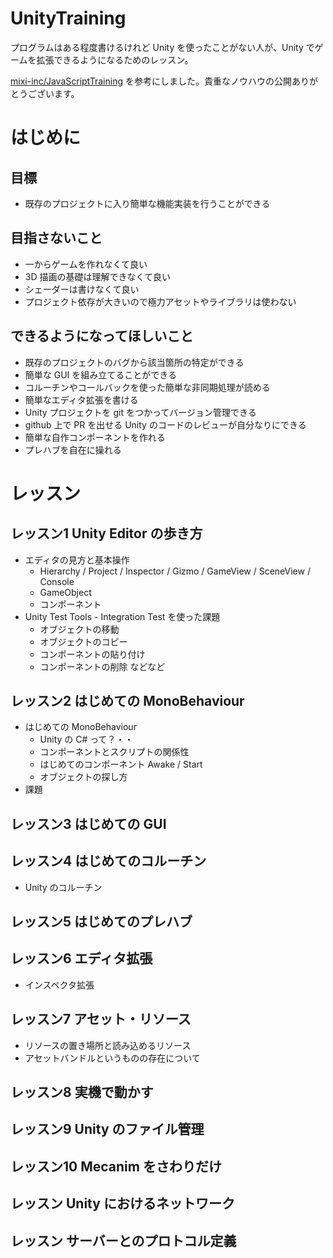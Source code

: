 # UnityTraining

プログラムはある程度書けるけれど Unity を使ったことがない人が、Unity でゲームを拡張できるようになるためのレッスン。

[mixi-inc/JavaScriptTraining](https://github.com/mixi-inc/JavaScriptTraining) を参考にしました。貴重なノウハウの公開ありがとうございます。

# はじめに

## 目標

- 既存のプロジェクトに入り簡単な機能実装を行うことができる

## 目指さないこと

- 一からゲームを作れなくて良い
- 3D 描画の基礎は理解できなくて良い
- シェーダーは書けなくて良い
- プロジェクト依存が大きいので極力アセットやライブラリは使わない

## できるようになってほしいこと

- 既存のプロジェクトのバグから該当箇所の特定ができる
- 簡単な GUI を組み立てることができる
- コルーチンやコールバックを使った簡単な非同期処理が読める
- 簡単なエディタ拡張を書ける
- Unity プロジェクトを git をつかってバージョン管理できる
- github 上で PR を出せる Unity のコードのレビューが自分なりにできる
- 簡単な自作コンポーネントを作れる
- プレハブを自在に操れる

# レッスン

## レッスン1 Unity Editor の歩き方

- エディタの見方と基本操作
  - Hierarchy / Project / Inspector / Gizmo / GameView / SceneView / Console
  - GameObject
  - コンポーネント
- Unity Test Tools - Integration Test を使った課題
  - オブジェクトの移動
  - オブジェクトのコピー
  - コンポーネントの貼り付け
  - コンポーネントの削除 などなど

## レッスン2 はじめての MonoBehaviour

- はじめての MonoBehaviour
  - Unity の C# って？・・
  - コンポーネントとスクリプトの関係性
  - はじめてのコンポーネント Awake / Start
  - オブジェクトの探し方
- 課題

## レッスン3 はじめての GUI

## レッスン4 はじめてのコルーチン
- Unity のコルーチン

## レッスン5 はじめてのプレハブ

## レッスン6 エディタ拡張
- インスペクタ拡張

## レッスン7 アセット・リソース
- リソースの置き場所と読み込めるリソース
- アセットバンドルというものの存在について

## レッスン8 実機で動かす

## レッスン9 Unity のファイル管理

## レッスン10 Mecanim をさわりだけ

## レッスン Unity におけるネットワーク

## レッスン サーバーとのプロトコル定義
